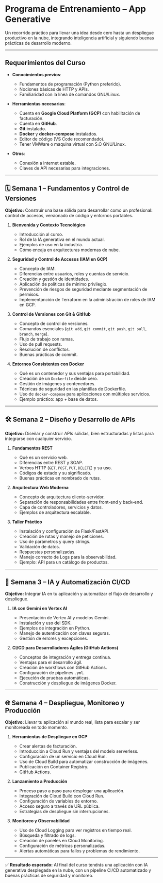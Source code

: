 # Programa de Entrenamiento – App Generative

Un recorrido práctico para llevar una idea desde cero hasta un despliegue productivo en la nube, integrando inteligencia artificial y siguiendo buenas prácticas de desarrollo moderno.

---

## Requerimientos del Curso

- **Conocimientos previos**:  
  - Fundamentos de programación (Python preferido).  
  - Nociones básicas de HTTP y APIs.  
  - Familiaridad con la línea de comandos GNU/Linux.  

- **Herramientas necesarias**:  
  - Cuenta en **Google Cloud Platform (GCP)** con habilitación de facturación.  
  - Cuenta en **GitHub**.  
  - **Git** instalado.  
  - **Docker** y **docker-compose** instalados.  
  - Editor de código (VS Code recomendado).
  - Tener VMWare o maquina virtual con S.O GNU/Linux.

- **Otros**:  
  - Conexión a internet estable.  
  - Claves de API necesarias para integraciones.  

---

## 🗓 Semana 1 – Fundamentos y Control de Versiones

**Objetivo:** Construir una base sólida para desarrollar como un profesional: control de accesos, versionado de código y entornos portables.

1. **Bienvenida y Contexto Tecnológico**  
   - Introducción al curso.  
   - Rol de la IA generativa en el mundo actual.  
   - Ejemplos de uso en la industria.  
   - Cómo encaja en arquitecturas modernas de nube.  

2. **Seguridad y Control de Accesos (IAM en GCP)**  
   - Concepto de IAM.  
   - Diferencias entre usuarios, roles y cuentas de servicio.  
   - Creación y gestión de identidades.  
   - Aplicación de políticas de mínimo privilegio.  
   - Prevención de riesgos de seguridad mediante segmentación de permisos.
   - Implementanción de Terraform en la administración de roles de IAM en GCP.

3. **Control de Versiones con Git & GitHub**  
   - Concepto de control de versiones.  
   - Comandos esenciales (`git add`, `git commit`, `git push`, `git pull`, `branch`, `merge`).  
   - Flujo de trabajo con ramas.  
   - Uso de pull requests.
   - Resolución de conflictos.
   - Buenas prácticas de commit.

4. **Entornos Consistentes con Docker**  
   - Qué es un contenedor y sus ventajas para portabilidad.  
   - Creación de un `Dockerfile` desde cero.  
   - Gestión de imágenes y contenedores.
   - Técnicas de seguridad en las plantillas de Dockerfile.
   - Uso de `docker-compose` para aplicaciones con múltiples servicios.  
   - Ejemplo práctico: app + base de datos. 

---

## 🛠 Semana 2 – Diseño y Desarrollo de APIs

**Objetivo:** Diseñar y construir APIs sólidas, bien estructuradas y listas para integrarse con cualquier servicio.

1. **Fundamentos REST**  
   - Qué es un servicio web.  
   - Diferencias entre REST y SOAP.  
   - Verbos HTTP (`GET`, `POST`, `PUT`, `DELETE`) y su uso.  
   - Códigos de estado y su significado.  
   - Buenas prácticas en nombrado de rutas.  

2. **Arquitectura Web Moderna**  
   - Concepto de arquitectura cliente-servidor.  
   - Separación de responsabilidades entre front-end y back-end.  
   - Capa de controladores, servicios y datos.  
   - Ejemplos de arquitectura escalable.  

3. **Taller Práctico**  
   - Instalación y configuración de Flask/FastAPI.  
   - Creación de rutas y manejo de peticiones.  
   - Uso de parámetros y query strings.  
   - Validación de datos.  
   - Respuestas personalizadas.
   - Manejo correcto de Logs para la observabilidad.
   - Ejemplo: API para un catálogo de productos.  

---

## 🤖 Semana 3 – IA y Automatización CI/CD

**Objetivo:** Integrar IA en tu aplicación y automatizar el flujo de desarrollo y despliegue.

1. **IA con Gemini en Vertex AI**  
   - Presentación de Vertex AI y modelos Gemini.  
   - Instalación y uso del SDK.  
   - Ejemplos de integración en Python.  
   - Manejo de autenticación con claves seguras.  
   - Gestión de errores y excepciones.  

2. **CI/CD para Desarrolladores Ágiles (GitHub Actions)**  
   - Conceptos de integración y entrega continua.  
   - Ventajas para el desarrollo ágil.  
   - Creación de workflows con GitHub Actions.  
   - Configuración de pipelines `.yml`.  
   - Ejecución de pruebas automáticas.  
   - Construcción y despliegue de imágenes Docker.  

---

## 🌐 Semana 4 – Despliegue, Monitoreo y Producción

**Objetivo:** Llevar tu aplicación al mundo real, lista para escalar y ser monitoreada en todo momento.

1. **Herramientas de Despliegue en GCP**
   - Crear alertas de facturación.
   - Introducción a Cloud Run y ventajas del modelo serverless.  
   - Configuración de un servicio en Cloud Run.  
   - Uso de Cloud Build para automatizar construcción de imágenes.  
   - Publicación en Container Registry.  
   - GitHub Actions.  

3. **Lanzamiento a Producción**  
   - Proceso paso a paso para desplegar una aplicación.  
   - Integración de Cloud Build con Cloud Run.  
   - Configuración de variables de entorno.  
   - Acceso seguro a través de URL pública.  
   - Estrategias de despliegue sin interrupciones.  

4. **Monitoreo y Observabilidad**  
   - Uso de Cloud Logging para ver registros en tiempo real.  
   - Búsqueda y filtrado de logs.  
   - Creación de paneles en Cloud Monitoring.  
   - Configuración de métricas personalizadas.  
   - Alertas automáticas para fallos y problemas de rendimiento.  

---

✅ **Resultado esperado:** Al final del curso tendrás una aplicación con IA generativa desplegada en la nube, con un pipeline CI/CD automatizado y buenas prácticas de seguridad y monitoreo.
